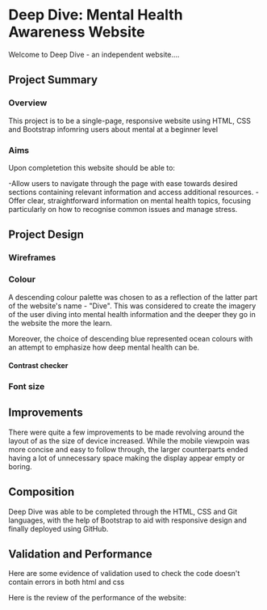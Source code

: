 # Deep Dive: Mental Health Awareness Website

Welcome to Deep Dive - an independent website....
## Project Summary
### Overview

This project is to be a single-page, responsive website using HTML, CSS and Bootstrap infomring users about mental at a beginner level

### Aims

Upon completetion this website should be able to:

-Allow users to navigate through the page with ease towards desired sections containing relevant information and access additional resources.
-Offer clear, straightforward information on mental health topics, focusing particularly on how to recognise common issues and manage stress.

## Project Design
### Wireframes

### Colour

A descending colour palette was chosen to as a reflection of the latter part of the website's name - "Dive". This was considered to create the imagery of the user diving into mental health information and the deeper they go in the website the more the learn.

Moreover, the choice of descending blue represented ocean colours with an attempt to emphasize how deep mental health can be.

#### Contrast checker

### Font size

## Improvements

There were quite a few improvements to be made revolving around the layout of as the size of device increased. While the mobile viewpoin was more concise and easy to follow through, the larger counterparts ended having a lot of unnecessary space making the display appear empty or boring.

## Composition

Deep Dive was able to be completed through the HTML, CSS and Git languages, with the help of Bootstrap to aid with responsive design and finally deployed using GitHub.

## Validation and Performance

Here are some evidence of validation used to check the code doesn't contain errors in both html and css

Here is the review of the performance of the website: